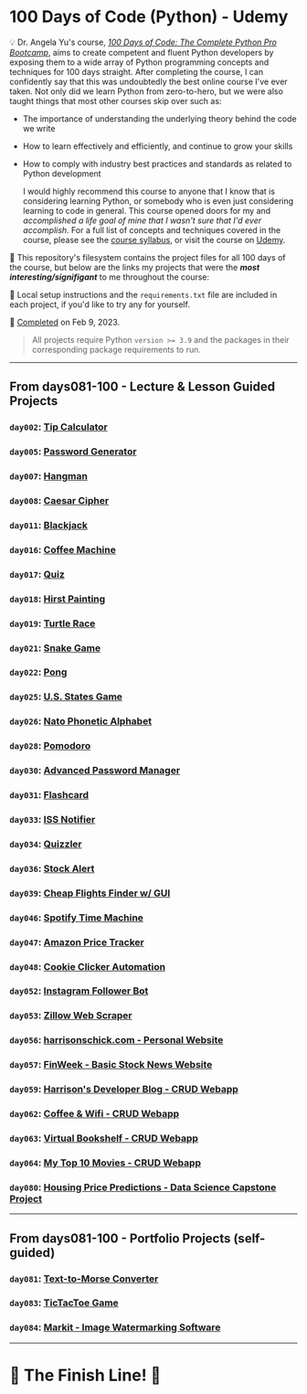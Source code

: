 # 100 Days of Code (Python) - Udemy

💡 Dr. Angela Yu's course, [_100 Days of Code: The Complete Python Pro Bootcamp_](https://www.udemy.com/course/100-days-of-code/), aims to create competent and fluent Python developers by exposing them to a wide array of Python programming concepts and techniques for 100 days straight. After completing the course, I can confidently say that this was undoubtedly the best online course I've ever taken. Not only did we learn Python from zero-to-hero, but we were also taught things that most other courses skip over such as:
* The importance of understanding the underlying theory behind the code we write
* How to learn effectively and efficiently, and continue to grow your skills
* How to comply with industry best practices and standards as related to Python development

    I would highly recommend this course to anyone that I know that is considering learning Python, or somebody who is even just considering learning to code in general. This course opened doors for my and _accomplished a life goal of mine that I wasn't sure that I'd ever accomplish_. For a full list of concepts and techniques covered in the course, please see the [course syllabus](./syllabus.pdf), or visit the course on [Udemy](https://www.udemy.com/course/100-days-of-code/).

🚨 This repository's filesystem contains the project files for all 100 days of the course, but below are the links my projects that were the **_most interesting/signifigant_** to me throughout the course:

🧰 Local setup instructions and the `requirements.txt` file are included in each project, if you'd like to try any for yourself. 

🏁 [Completed](./certificate.pdf) on Feb 9, 2023.

> All projects require Python `version >= 3.9` and the packages in their corresponding package requirements to run.
___

## From days081-100 - Lecture & Lesson Guided Projects
### `day002`: [Tip Calculator](https://github.com/hschickdevs/100-Days-of-Code-Python/tree/main/days001-010/day002/project)
### `day005`: [Password Generator](https://github.com/hschickdevs/100-Days-of-Code-Python/tree/main/days001-010/day005)
### `day007`: [Hangman](https://github.com/hschickdevs/100-Days-of-Code-Python/tree/main/days001-010/day007/project)
### `day008`: [Caesar Cipher](https://github.com/hschickdevs/100-Days-of-Code-Python/tree/main/days001-010/day008/project)
### `day011`: [Blackjack](https://github.com/hschickdevs/100-Days-of-Code-Python/tree/main/days011-020/day011/Blackjack%20Game%20Capstone)
### `day016`: [Coffee Machine](https://github.com/hschickdevs/100-Days-of-Code-Python/tree/main/days011-020/day016/project)
### `day017`: [Quiz](https://github.com/hschickdevs/100-Days-of-Code-Python/blob/main/days011-020/day017/project/quiz.py)
### `day018`: [Hirst Painting](https://github.com/hschickdevs/100-Days-of-Code-Python/tree/main/days011-020/day018/project)
### `day019`: [Turtle Race](https://github.com/hschickdevs/100-Days-of-Code-Python/tree/main/days011-020/day019/project)
### `day021`: [Snake Game](https://github.com/hschickdevs/100-Days-of-Code-Python/tree/main/days021-030/day021/project)
### `day022`: [Pong](https://github.com/hschickdevs/100-Days-of-Code-Python/tree/main/days021-030/day022/project)
### `day025`: [U.S. States Game](https://github.com/hschickdevs/100-Days-of-Code-Python/tree/main/days021-030/day025/US%20States%20Game%20(turtle)%20copy)
### `day026`: [Nato Phonetic Alphabet](https://github.com/hschickdevs/100-Days-of-Code-Python/tree/main/days021-030/day026/project)
### `day028`: [Pomodoro](https://github.com/hschickdevs/100-Days-of-Code-Python/tree/main/days021-030/day028/Pomodoro%20Technique%20(tk)%20copy)
### `day030`: [Advanced Password Manager](https://github.com/hschickdevs/100-Days-of-Code-Python/tree/main/days021-030/day030/project)
### `day031`: [Flashcard](https://github.com/hschickdevs/100-Days-of-Code-Python/tree/main/days031-040/day031/capstone)
### `day033`: [ISS Notifier](https://github.com/hschickdevs/100-Days-of-Code-Python/tree/main/days031-040/day033/ISS%20API%20(requests%2C%20APIs)%20copy)
### `day034`: [Quizzler](https://github.com/hschickdevs/100-Days-of-Code-Python/tree/main/days031-040/day034/project)
### `day036`: [Stock Alert](https://github.com/hschickdevs/100-Days-of-Code-Python/tree/main/days031-040/day036/Watchlist%20Report%20(Alpha%20Vantage%2C%20D7%20Networks%2C%20SMTP))
### `day039`: [Cheap Flights Finder w/ GUI](https://github.com/hschickdevs/100-Days-of-Code-Python/tree/main/days031-040/day039/Cheapest-Flight-Finder-GUI)
### `day046`: [Spotify Time Machine](https://github.com/hschickdevs/100-Days-of-Code-Python/tree/main/days041-050/day046/project)
### `day047`: [Amazon Price Tracker](https://github.com/hschickdevs/100-Days-of-Code-Python/tree/main/days041-050/day047/Amazon-Price-Scraper-WIP%20copy)
### `day048`: [Cookie Clicker Automation](https://github.com/hschickdevs/100-Days-of-Code-Python/tree/main/days041-050/day048/project)
### `day052`: [Instagram Follower Bot](https://github.com/hschickdevs/100-Days-of-Code-Python/tree/main/days051-060/day052/Instagram%20Follower%20Bot%20(patched%20by%20Instagram))
### `day053`: [Zillow Web Scraper](https://github.com/hschickdevs/100-Days-of-Code-Python/tree/main/days051-060/day053/Zillow%20Scraper%20Capstone%20Project)
### `day056`: [harrisonschick.com - Personal Website](https://github.com/hschickdevs/personal-site)
### `day057`: [FinWeek - Basic Stock News Website](https://github.com/hschickdevs/100-Days-of-Code-Python/tree/main/days051-060/day057/FinWeek)
### `day059`: [Harrison's Developer Blog - CRUD Webapp](https://github.com/hschickdevs/100-Days-of-Code-Python/tree/main/days051-060/day059)
### `day062`: [Coffee & Wifi - CRUD Webapp](https://github.com/hschickdevs/100-Days-of-Code-Python/tree/main/days061-070/day062)
### `day063`: [Virtual Bookshelf - CRUD Webapp](https://github.com/hschickdevs/100-Days-of-Code-Python/tree/main/days061-070/day063)
### `day064`: [My Top 10 Movies - CRUD Webapp](https://github.com/hschickdevs/100-Days-of-Code-Python/tree/main/days061-070/day064)
### `day080`: [Housing Price Predictions - Data Science Capstone Project](https://github.com/hschickdevs/100-Days-of-Code-Python/tree/main/days071-080/day080/Housing-Price-Predictions-Capstone-Project)
___

## From days081-100 - Portfolio Projects (self-guided)
### `day081`: [Text-to-Morse Converter](https://github.com/hschickdevs/100-Days-of-Code-Python/tree/main/days081-090/day081/text-to-morse-project)
### `day083`: [TicTacToe Game](https://github.com/hschickdevs/100-Days-of-Code-Python/tree/main/days081-090/day083)
### `day084`: [Markit - Image Watermarking Software](https://github.com/hschickdevs/100-Days-of-Code-Python/tree/main/days081-090/day084/Markit)
___
# 🏁 The Finish Line! 🏁
